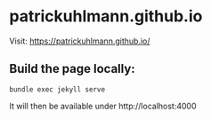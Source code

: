 # patrickuhlmann.github.io

Visit: https://patrickuhlmann.github.io/

## Build the page locally:

```
bundle exec jekyll serve
```

It will then be available under http://localhost:4000
